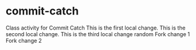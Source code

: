# commit-catch
Class activity for Commit Catch
This is the first local change.
This is the second local change.
This is the third local change
random
Fork change 1
Fork change 2